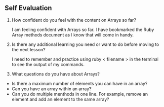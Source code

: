 ## Self Evaluation
1. How confident do you feel with the content on Arrays so far?

    I am feeling confident with Arrays so far. I have bookmarked the Ruby Array methods document as I know that will come in handy.

1. Is there any additional learning you need or want to do before moving to the next lesson?

    I need to remember and practice using ruby < filename > in the terminal to see the output of my commands.

1. What questions do you have about Arrays?

  - Is there a maximum number of elements you can have in an array?
  - Can you have an array within an array?
  - Can you do multiple menthods in one line. For example, remove an element and add an element to the same array?
